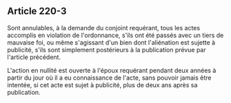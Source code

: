 Article 220-3
----
Sont annulables, à la demande du conjoint requérant, tous les actes accomplis en
violation de l'ordonnance, s'ils ont été passés avec un tiers de mauvaise foi,
ou même s'agissant d'un bien dont l'aliénation est sujette à publicité, s'ils
sont simplement postérieurs à la publication prévue par l'article précédent.

L'action en nullité est ouverte à l'époux requérant pendant deux années à partir
du jour où il a eu connaissance de l'acte, sans pouvoir jamais être intentée, si
cet acte est sujet à publicité, plus de deux ans après sa publication.
